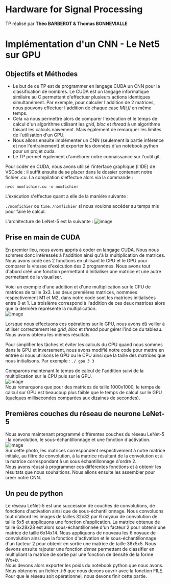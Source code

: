 
# Hardware for Signal Processing

TP réalisé par __Théo BARBEROT & Thomas BONNEVIALLE__

# Implémentation d'un CNN - Le Net5 sur GPU

## Objectifs et Méthodes

* Le but de ce TP est de programmer en langage CUDA un CNN pour la classification de nombres. Le CUDA est un langage informatique similaire au C permettant d'effectuer plusieurs actions identiques simultanément. Par exemple, pour calculer l'addition de 2 matrices, nous pouvons effectuer l'addition de chaque case *M[i,j]* en même temps.  
* Cela va nous permettre alors de comparer l'exécution et le temps de calcul d'un algorithme utilisant les *grid*, *bloc* et *thread* à un algorithme faisant les calculs naïvement. Mais également de remarquer les limites de l'utilisation d'un GPU.  
* Nous allons ensuite implémenter un CNN (seulement la partie inférence et non l'entrainement) et exporter les données d'un notebook python pour un projet cuda.  
* Le TP permet également d'améliorer notre connaissance sur l'outil git.  

Pour coder en CUDA, nous avons utilisé l'interface graphique (l'IDE) de VSCode : il suffit ensuite de se placer dans le dossier contenant notre fichier *.cu*. La compilation s'effectue alors via la commande :

`nvcc nomfichier.cu -o nomfichier`

L'exécution s'effectue quant à elle de la manière suivante :

`./nomfichier` ou `time./nomfichier` si nous voulons accéder au temps mis pour faire le calcul.


L'architecture de LeNet-5 est la suivante :
![image](https://user-images.githubusercontent.com/94001440/212563409-2570af1b-9190-4663-bf24-1ea083c13a3c.png)


## Prise en main de CUDA

En premier lieu, nous avons appris à coder en langage CUDA. Nous nous sommes donc intéressés à l'addition ainsi qu'à la multiplication de matrices. Nous avons codé ces 2 fonctions en utilisant le CPU et le GPU pour comparer la vitesse d'exécution des 2 programmes. Nous avons tout d'abord créé une fonction permettant d'initialiser une matrice et une autre permettant de la visualiser.

Voici un exemple d'une addition et d'une multiplication sur le CPU de matrices de taille 3x3. Les deux premières matrices, nommées respectivement M1 et M2, dans notre code sont les matrices initialisées entre 0 et 1. La troisième correspond à l'addition de ces deux matrices alors que la dernière représente la multiplication.  
![image](https://user-images.githubusercontent.com/94001440/212568280-fa235c62-510a-45fa-ab6c-b7bd29d72170.png)

Lorsque nous effectuons ces opérations sur le GPU, nous avons dû veiller à utiliser correctement les *grid*, *bloc* et *thread* pour gérer l'indice du tableau. Nous avons obtenu les mêmes résultats.

Pour simplifier les tâches et éviter les calculs du CPU quand nous sommes dans le GPU et inversement, nous avons modifié notre code pour mettre en entrée si nous utilisons le GPU ou le CPU ainsi que la taille des matrices que nous initialisons. Par exemple :
`./ gpu 3 3`

Comparons maintenant le temps de calcul de l'addition suivi de la multiplication sur le CPU puis sur le GPU.  
![image](https://user-images.githubusercontent.com/94001440/212568656-7b520572-2b5e-42a2-8f12-8b7c1758c3ec.png)  
Nous remarquons que pour des matrices de taille 1000x1000, le temps de calcul sur GPU est beaucoup plus faible que le temps de calcul sur le GPU (quelques millisecondes comparées aux dizaines de secondes).


## Premières couches du réseau de neurone LeNet-5

Nous avons maintenant programmé différentes couches du réseau LeNet-5 : la convolution, le sous-échantillonnage et une fonction d'activation.  
![image](https://user-images.githubusercontent.com/94001440/212569652-9f8eec2e-c039-4336-bb75-1805b2f05b08.png)  
Sur cette photo, les matrices correspondent respectivement à notre matrice initiale, au filtre de convolution, à la matrice résultant de la convolution et à la matrice correspondant à un sous échantillonnage d'ordre 2.  
Nous avons réussi à programmer ces différentes fonctions et à obtenir les résultats que nous souhaitions. Nous allons ensuite les assembler pour créer notre CNN.


## Un peu de python

Le réseau LeNet-5 est une succession de couches de convolutions, de fonctions d'activation ainsi que de sous-échantillonnage. Nous convoluons tout d'abord les images de tailles 32x32 par 6 noyaux de convolution de taille 5x5 et appliquons une fonction d'application. La matrice obtenue de taille 6x28x28 est alors sous-échantillonnée d'un facteur 2 pour obtenir une matrice de taille 6x14x14. Nous appliquons de nouveau les 6 noyaux de convolution ainsi que la fonction d'activation et le sous-échantillonnage d'un facteur 2 pour obtenir en sortie une matrice de taille 36x5x5. Nous devons ensuite rajouter une fonction *dense* permettant de classifier en multipliant la matrice de sortie par une fonction de densité de la forme *Wx+b*.  
Nous devons alors exporter les poids du notebook python que nous avons. Nous obtenons un fichier *.h5* que nous devons ouvrir avec la fonction FILE. Pour que le réseau soit opérationnel, nous devons finir cette partie.

